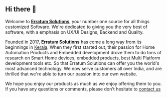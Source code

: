 ## Hi there 👋

Welcome to [**Erratum Solutions**](https://erratums.com), your number one source for all things customized Software. 
We're dedicated to giving you the very best of software, with a emphasis on UX/UI Designs, Backend and Quality.

Founded in 2017, **Erratum Solutions** has come a long way from its beginnings in [Kerala](https://g.page/erratums?share). When they first started out, their passion for Home Automation Products and Embedded development drove them to do tons of research on Smart Home devices, embedded products, best Multi Platform development tools etc. So that Erratum Solutions can offer you the world's most advanced technology. We now serve customers all over India, and are thrilled that we're able to turn our passion into our own website.

We hope you enjoy our products as much as we enjoy offering them to you.
If you have any questions or comments, please don't hesitate to [contact us](https://erratums.com/#contact)
